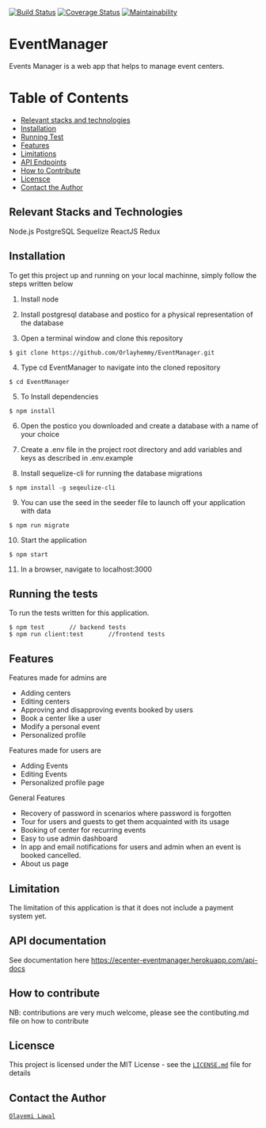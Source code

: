 [![Build Status](https://travis-ci.org/Orlayhemmy/EventManager.svg?branch=develop)](https://travis-ci.org/Orlayhemmy/EventManager)
[![Coverage Status](https://coveralls.io/repos/github/Orlayhemmy/EventManager/badge.svg?branch=develop)](https://coveralls.io/github/Orlayhemmy/EventManager?branch=develop)
[![Maintainability](https://api.codeclimate.com/v1/badges/f106ed897dd8b4e5607c/maintainability)](https://codeclimate.com/github/Orlayhemmy/EventManager/maintainability)


# EventManager
Events Manager is a web app that helps to manage event centers. 

# Table of Contents
* [Relevant stacks and technologies](#stacks)
* [Installation](#install)
* [Running Test](#test)
* [Features](#feature)
* [Limitations](#limitation)
* [API Endpoints](#api)
* [How to Contribute](#contribute)
* [Licensce](#licensce)
* [Contact the Author](#author)

## [](#stacks)Relevant Stacks and Technologies
Node.js
PostgreSQL
Sequelize
ReactJS
Redux

## [](#install)Installation
To get this project up and running on your local machinne, simply follow the steps written below

1. Install node

2. Install postgresql database and postico for a physical representation of the database

3. Open a terminal window and clone this repository

```
$ git clone https://github.com/Orlayhemmy/EventManager.git
```

4. Type cd EventManager to navigate into the cloned repository

```
$ cd EventManager
```

5. To Install dependencies

```
$ npm install
```

6. Open the postico you downloaded and create a database with a name of your choice

7. Create a .env file in the project root directory and add variables and keys as described in .env.example

8. Install sequelize-cli for running the database migrations

```
$ npm install -g seqeulize-cli  
```

9. You can use the seed in the seeder file to launch off your application with data

```
$ npm run migrate
```

10. Start the application

```
$ npm start
```

11. In a browser, navigate to localhost:3000

## [](#test)Running the tests
To run the tests written for this application.

```
$ npm test       // backend tests
$ npm run client:test       //frontend tests
```

## [](#feature)Features
Features made for admins are
+ Adding centers
+ Editing centers
+ Approving and disapproving events booked by users
+ Book a center like a user
+ Modify a personal event
+ Personalized profile

Features made for users are
+ Adding Events
+ Editing Events
+ Personalized profile page

General Features
+ Recovery of password in scenarios where password is forgotten
+ Tour for users and guests to get them acquainted with its usage
+ Booking of center for recurring events
+ Easy to use admin dashboard
+ In app and email notifications for users and admin when an event is booked cancelled.
+ About us page

## [](#limit)Limitation
The limitation of this application is that it does not include a payment system yet.

## [](#api)API documentation
See documentation here https://ecenter-eventmanager.herokuapp.com/api-docs

## [](#contribute)How to contribute
NB: contributions are very much welcome, please see the contibuting.md file on how to contribute

## [](#licensce)Licensce
This project is licensed under the MIT License - see the [`LICENSE.md`](https://github.com/Orlayhemmy/EventManager/blob/develop/LICENSCE.md) file for details

## [](#author)Contact the Author
[`Olayemi Lawal`](https://github.com/Orlayhemmy)
